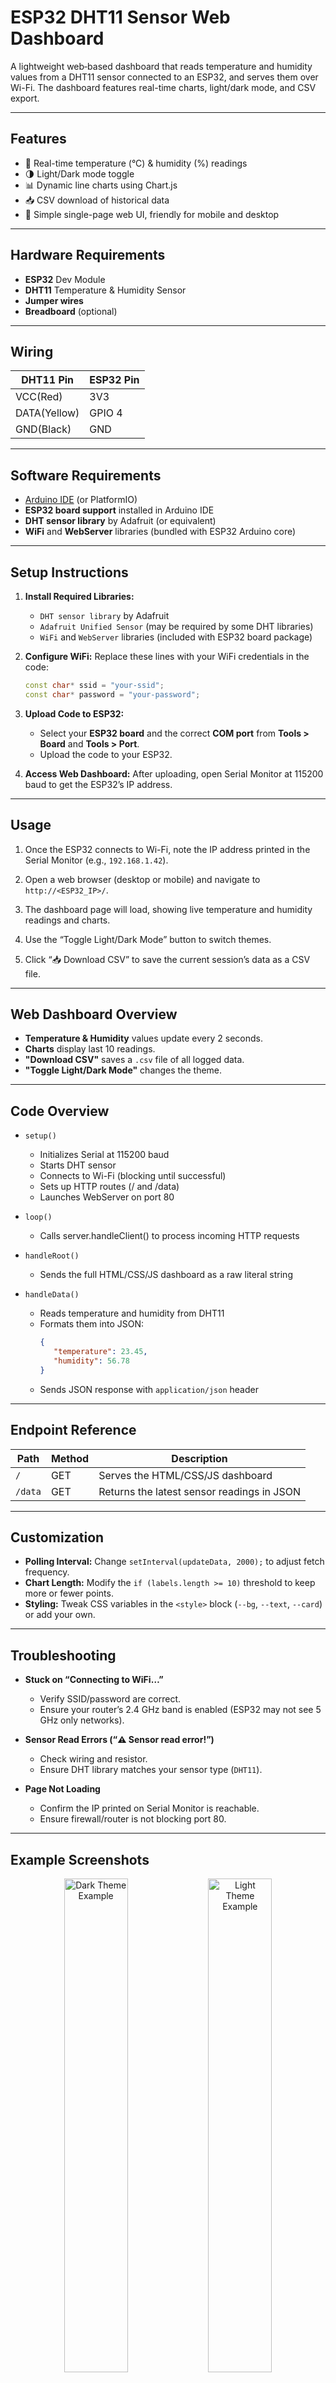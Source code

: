 # ESP32 DHT11 Sensor Web Dashboard

A lightweight web‐based dashboard that reads temperature and humidity values from a DHT11 sensor connected to an ESP32, and serves them over Wi-Fi. The dashboard features real-time charts, light/dark mode, and CSV export.

---

## Features

- 📶 Real-time temperature (°C) & humidity (%) readings
- 🌗 Light/Dark mode toggle
- 📊 Dynamic line charts using Chart.js
- 📥 CSV download of historical data
- 📱 Simple single-page web UI, friendly for mobile and desktop

---

## Hardware Requirements

- **ESP32** Dev Module
- **DHT11** Temperature & Humidity Sensor
- **Jumper wires**
- **Breadboard** (optional)

---

## Wiring

| DHT11 Pin | ESP32 Pin |
|----------|-----------|
| VCC(Red)      | 3V3      |
| DATA(Yellow)     | GPIO 4    |
| GND(Black)      | GND       |

---

## Software Requirements

- [Arduino IDE](https://www.arduino.cc/en/software) (or PlatformIO)  
- **ESP32 board support** installed in Arduino IDE  
- **DHT sensor library** by Adafruit (or equivalent)  
- **WiFi** and **WebServer** libraries (bundled with ESP32 Arduino core)

---

## Setup Instructions

1. **Install Required Libraries:**
   - `DHT sensor library` by Adafruit
   - `Adafruit Unified Sensor` (may be required by some DHT libraries)
   - `WiFi` and `WebServer` libraries (included with ESP32 board package)

2. **Configure WiFi:**
   Replace these lines with your WiFi credentials in the code:
   ```cpp
   const char* ssid = "your-ssid";
   const char* password = "your-password";
   ```

3. **Upload Code to ESP32:**
   - Select your **ESP32 board** and the correct **COM port** from **Tools > Board** and **Tools > Port**.
   - Upload the code to your ESP32.

4. **Access Web Dashboard:**
   After uploading, open Serial Monitor at 115200 baud to get the ESP32’s IP address.

---

## Usage

1. Once the ESP32 connects to Wi-Fi, note the IP address printed in the Serial Monitor (e.g., `192.168.1.42`).

2. Open a web browser (desktop or mobile) and navigate to `http://<ESP32_IP>/`.

3. The dashboard page will load, showing live temperature and humidity readings and charts.

4. Use the “Toggle Light/Dark Mode” button to switch themes.

5. Click “📥 Download CSV” to save the current session’s data as a CSV file.

---

## Web Dashboard Overview

- **Temperature & Humidity** values update every 2 seconds.
- **Charts** display last 10 readings.
- **"Download CSV"** saves a `.csv` file of all logged data.
- **"Toggle Light/Dark Mode"** changes the theme.

---

## Code Overview

- `setup()`
   - Initializes Serial at 115200 baud
   - Starts DHT sensor
   - Connects to Wi-Fi (blocking until successful)
   - Sets up HTTP routes (/ and /data)
   - Launches WebServer on port 80

- `loop()`
   - Calls server.handleClient() to process incoming HTTP requests

- `handleRoot()`
   - Sends the full HTML/CSS/JS dashboard as a raw literal string

- `handleData()`
   - Reads temperature and humidity from DHT11
   - Formats them into JSON:
      ```json
      {
         "temperature": 23.45,
         "humidity": 56.78
      }
      ```
   - Sends JSON response with `application/json` header

---

## Endpoint Reference

| Path    | Method | Description                                |
| ------- | ------ | ------------------------------------------ |
| `/`     | GET    | Serves the HTML/CSS/JS dashboard           |
| `/data` | GET    | Returns the latest sensor readings in JSON |

---

## Customization

- **Polling Interval:** Change `setInterval(updateData, 2000);` to adjust fetch frequency.
- **Chart Length:** Modify the `if (labels.length >= 10)` threshold to keep more or fewer points.
- **Styling:** Tweak CSS variables in the `<style>` block (`--bg`, `--text`, `--card`) or add your own.

---

## Troubleshooting
- **Stuck on “Connecting to WiFi…”**
   - Verify SSID/password are correct.
   - Ensure your router’s 2.4 GHz band is enabled (ESP32 may not see 5 GHz only networks).

- **Sensor Read Errors (“⚠️ Sensor read error!”)**
   - Check wiring and resistor.
   - Ensure DHT library matches your sensor type (`DHT11`).

- **Page Not Loading**
   - Confirm the IP printed on Serial Monitor is reachable.
   - Ensure firewall/router is not blocking port 80.

---

## Example Screenshots

<p align="center">
  <img src="images/Page_Dark.png" alt="Dark Theme Example" width="45%" />
  <img src="images/Page_Light.png" alt="Light Theme Example" width="45%" />
</p>

> You can customize the HTML/CSS inside the `handleRoot()` function to change appearance or add new features.

## License

This project is licensed under the [MIT License](LICENSE).

---

**Enjoy monitoring your environment with your ESP32 & DHT11!***
